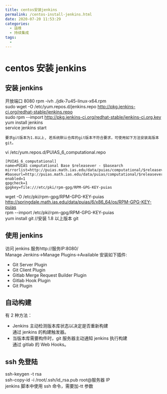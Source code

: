 ```yaml
---
title: centos安装jenkins
permalink: /centos-install-jenkins.html
date: 2020-07-20 11:53:29
categories:
  - 运维
  - 持续集成
tags:
  -
---
```


# centos 安装 jenkins

## 安装 jenkins

开放端口 8080
rpm -ivh ./jdk-7u45-linux-x64.rpm  
sudo wget -O /etc/yum.repos.d/jenkins.repo http://pkg.jenkins-ci.org/redhat-stable/jenkins.repo  
sudo rpm --import http://pkg.jenkins-ci.org/redhat-stable/jenkins-ci.org.key  
yum install jenkins  
service jenkins start

```tip
要求git版本为1.8以上, 若系统默认仓库的git版本不符合要求，可使用如下方法安装高版本git。
```

vi /etc/yum.repos.d/PUIAS_6_computational.repo

```
[PUIAS_6_computational]
name=PUIAS computational Base $releasever - $basearch
mirrorlist=http://puias.math.ias.edu/data/puias/computational/$releasever/$basearch/mirrorlist
#baseurl=http://puias.math.ias.edu/data/puias/computational/$releasever/$basearch
enabled=1
gpgcheck=1
gpgkey=file:///etc/pki/rpm-gpg/RPM-GPG-KEY-puias
```

wget -O /etc/pki/rpm-gpg/RPM-GPG-KEY-puias http://springdale.math.ias.edu/data/puias/6/x86_64/os/RPM-GPG-KEY-puias  
rpm --import /etc/pki/rpm-gpg/RPM-GPG-KEY-puias  
yum install git //安装 1.8 以上版本 git

## 使用 jenkins

访问 jenkins 服务http://服务IP:8080/  
Manage Jenkins->Manage Plugins->Available 安装如下插件:

- Git Server Plugin
- Git Client Plugin
- Gitlab Merge Request Builder Plugin
- Gitlab Hook Plugin
- Git Plugin

## 自动构建

有 2 种方法：

- Jenkins 主动检测版本库状态以决定是否重新构建  
  通过 jenkins 的构建触发器。
- 当版本库需要构件时，git 服务器主动通知 jenkins 执行构建  
  通过 gitlab 的 Web Hooks。

## ssh 免登陆

ssh-keygen -t rsa  
ssh-copy-id -i /root/.ssh/id_rsa.pub root@服务器 IP  
jenkins 脚本中使用 ssh 命令，需要加-tt 参数
